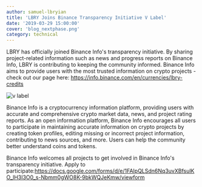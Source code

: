 ```yaml
---
author: samuel-lbryian
title: 'LBRY Joins Binance Transparency Initiative V Label'
date: '2019-03-29 15:00:00'
cover: 'blog_nextphase.png'
category: technical
---
```

LBRY has officially joined Binance Info's transparency initiative. By sharing project-related information such as news and progress reports on Binance Info, LBRY is contributing to keeping the community informed. Binance Info aims to provide users with the most trusted information on crypto projects - check out our page here: https://info.binance.com/en/currencies/lbry-credits

![v label](https://spee.ch/@lbrynews:0/vlabel.png)

Binance Info is a cryptocurrency information platform, providing users with accurate and comprehensive crypto market data, news, and project rating reports. As an open information platform, Binance Info encourages all users to participate in maintaining accurate information on crypto projects by creating token profiles, editing missing or incorrect project information, contributing to news sources, and more. Users can help the community better understand coins and tokens.

Binance Info welcomes all projects to get involved in Binance Info's transparency initiative. Apply to participate:https://docs.google.com/forms/d/e/1FAIpQLSdn6Nq3uvXBfsulKO_lH3I3O0_s-Nbmm0gWO8K-9bkWQJeKmw/viewform
